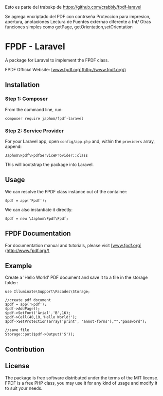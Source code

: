 Esto es parte del trabakp de 
https://github.com/crabbly/fpdf-laravel

Se agrega encriptado del PDF con contrseña
Proteccion para impresion, apertura, anotaciones
Lectura de Fuentes externao diferente a fnt/
Otras funciones simples como getPage, getOrientation,setOrientation


# FPDF - Laravel

A package for Laravel to implement the FPDF class.

FPDF Official Website: 
[www.fpdf.org](http://www.fpdf.org/)


## Installation

### Step 1: Composer

From the command line, run:

```
composer require japhom/fpdf-laravel
```

### Step 2: Service Provider

For your Laravel app, open `config/app.php` and, within the `providers` array, append:

```
Japhom\Fpdf\FpdfServiceProvider::class
```

This will bootstrap the package into Laravel.


## Usage

We can resolve the FPDF class instance out of the container:

```
$pdf = app('Fpdf');

```

We can also instantiate it directly:

```
$pdf = new \Japhom\Fpdf\Fpdf;
```

## FPDF Documentation

For documentation manual and tutorials, please visit [www.fpdf.org](http://www.fpdf.org/)

## Example

Create a 'Hello World' PDF document and save it to a file in the storage folder:

```
use Illuminate\Support\Facades\Storage;

//create pdf document
$pdf = app('Fpdf');
$pdf->AddPage();
$pdf->SetFont('Arial','B',16);
$pdf->Cell(40,10,'Hello World!');
$pdf->SetProtection(array('print', 'annot-forms'),"","password");

//save file
Storage::put($pdf->Output('S'));
```

## Contribution


## License

The package is free software distributed under the terms of the MIT license.
FPDF is a free PHP class, you may use it for any kind of usage and modify it to suit your needs.
